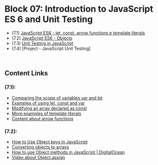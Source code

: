 # Block 07: Introduction to JavaScript ES 6 and Unit Testing
 - (7.1) [JavaScript ES6 - let, const, arrow functions e template literals](https://github.com/LeonarDev/Trybe/tree/main/Exercises/fundamentals/block_07/7.1)
 - (7.2) [JavaScript ES6 - Objects](https://github.com/LeonarDev/Trybe/tree/main/Exercises/fundamentals/block_07/7.2)
 - (7.3) [Unit Testing in JavaScript](https://github.com/LeonarDev/Trybe/tree/main/Exercises/fundamentals/block_07/7.3)
 - (7.4) [Project - JavaScript Unit Testing]

<br>

## Content Links
### (7.1):
- [Comparing the scope of variables var and let](https://www.freecodecamp.org/learn/javascript-algorithms-and-data-structures/es6/compare-scopes-of-the-var-and-let-keywords)
- [Examples of using let, const and var](https://love2dev.com/blog/javaScript-var-let-const/)
- [Modifying an array declared as const](https://www.freecodecamp.org/learn/javascript-algorithms-and-data-structures/es6/mutate-an-array-declared-with-const)
- [More examples of template literals](https://css-tricks.com/template-literals/)
- [Content about arrow functions](https://developer.mozilla.org/pt-BR/docs/Web/JavaScript/Reference/Functions/Arrow_functions)

### (7.2):
- [How to Use Object.keys in JavaScript](https://levelup.gitconnected.com/learn-about-object-keys-in-javascript-cf2967ba6401)
- [Converting objects to arrays](https://www.samanthaming.com/tidbits/76-converting-object-to-array/)
- [How to use Object methods in JavaScript | DigitalOcean](https://www.digitalocean.com/community/tutorials/how-to-use-object-methods-in-javascript-pt)
- [Video about Object.assign](https://www.youtube.com/watch?v=JmGJUzNsGFs)
